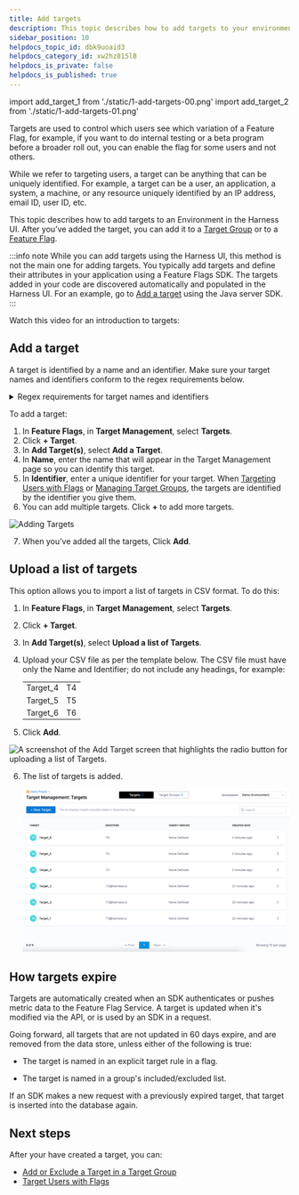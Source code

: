 ```yaml
---
title: Add targets
description: This topic describes how to add targets to your environment.
sidebar_position: 10
helpdocs_topic_id: dbk9uoaid3
helpdocs_category_id: xw2hz815l8
helpdocs_is_private: false
helpdocs_is_published: true
---
```


import add_target_1 from './static/1-add-targets-00.png'
import add_target_2 from './static/1-add-targets-01.png'

Targets are used to control which users see which variation of a Feature Flag, for example, if you want to do internal testing or a beta program before a broader roll out, you can enable the flag for some users and not others.

While we refer to targeting users, a target can be anything that can be uniquely identified. For example, a target can be a user, an application, a system, a machine, or any resource uniquely identified by an IP address, email ID, user ID, etc.

This topic describes how to add targets to an Environment in the Harness UI. After you’ve added the target, you can add it to a [Target Group](add-target-groups.md) or to a [Feature Flag](/docs/feature-flags/use-ff/ff-target-management/targeting-users-with-flags).

:::info note
While you can add targets using the Harness UI, this method is not the main one for adding targets. You typically add targets and define their attributes in your application using a Feature Flags SDK. The targets added in your code are discovered automatically and populated in the Harness UI. For an example, go to [Add a target](/docs/feature-flags/use-ff/ff-sdks/server-sdks/integrate-feature-flag-with-java-sdk#add-a-target) using the Java server SDK.
:::

Watch this video for an introduction to targets:

<!-- Video:
https://www.loom.com/share/3bce77b43a844d6bb5b274c341855149-->
<DocVideo src="https://www.loom.com/share/3bce77b43a844d6bb5b274c341855149" />

## Add a target

A target is identified by a name and an identifier. Make sure your target names and identifiers conform to the regex requirements below.

<details>
<summary>Regex requirements for target names and identifiers</summary>

A target is identified by a name and an identifier. The name and identifier you enter must conform to the following regex:

**Name**

Regex: `[\\p{L}\\d .@_-]`

Must consist of only alphabetical characters, numbers, and the following symbols:

- . (period)
- @ (at sign)
- - (dash)
- \_ (underscore)

The characters can be lowercase or uppercase and can include accented letters, for example `Café_123`.

**Identifier**

Regex: `[A-Za-z0-9.@_-]`

Must consist of only alphabetical characters, numbers, and the following symbols:

- . (period)
- @ (at sign)
- - (dash)
- \_ (underscore)

The characters can be lowercase or uppercase but cannot include accented letters, for example `CF.789`.

For more information, go to [Entity Identifier Reference](/docs/platform/references/entity-identifier-reference).

</details>

To add a target:

1. In **Feature Flags**, in **Target Management**, select **Targets**.
2. Click **+ Target**.
3. In **Add Target(s)**, select **Add a Target**.
4. In **Name**, enter the name that will appear in the Target Management page so you can identify this target.
5. In **Identifier**, enter a unique identifier for your target. When [Targeting Users with Flags](/docs/feature-flags/use-ff/ff-target-management/targeting-users-with-flags) or [Managing Target Groups](add-target-groups.md), the targets are identified by the identifier you give them.
6. You can add multiple targets. Click **+** to add more targets.

<img src={add_target_1} alt="Adding Targets" height="500" width="500" />

7. When you’ve added all the targets, Click **Add**.

## Upload a list of targets

This option allows you to import a list of targets in CSV format. To do this:

1. In **Feature Flags**, in **Target Management**, select **Targets**.
2. Click **+ Target**.
3. In **Add Target(s)**, select **Upload a list of Targets**.
4. Upload your CSV file as per the template below. The CSV file must have only the Name and Identifier; do not include any headings, for example:

   |          |     |
   | -------- | --- |
   | Target_4 | T4  |
   | Target_5 | T5  |
   | Target_6 | T6  |

5. Click **Add**.

<img src={add_target_1} alt="A screenshot of the Add Target screen that highlights the radio button for uploading a list of Targets." height="500" width="500" />


6. The list of targets is added.

   ![A screenshot of the Target Management page with a list of all the targets.](./static/1-add-targets-02.png)

## How targets expire

Targets are automatically created when an SDK authenticates or pushes metric data to the Feature Flag Service. A target is updated when it's modified via the API, or is used by an SDK in a request.

Going forward, all targets that are not updated in 60 days expire, and are removed from the data store, unless either of the following is true:

- The target is named in an explicit target rule in a flag.

- The target is named in a group's included/excluded list.

If an SDK makes a new request with a previously expired target, that target is inserted into the database again.

## Next steps

After your have created a target, you can:

- [Add or Exclude a Target in a Target Group](add-target-groups.md)
- [Target Users with Flags](/docs/feature-flags/use-ff/ff-target-management/targeting-users-with-flags)
